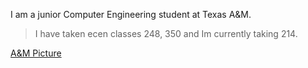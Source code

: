 
I am a junior Computer Engineering student at Texas A&M.

>I have taken ecen classes 248, 350 and Im currently taking 214.

[A&M Picture](/aTm.md)

